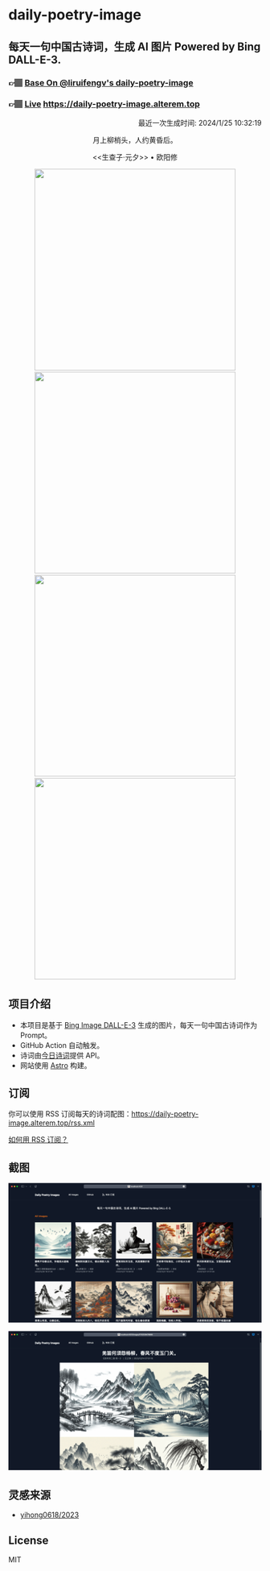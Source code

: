 
# daily-poetry-image

## 每天一句中国古诗词，生成 AI 图片 Powered by Bing DALL-E-3.

### 👉🏽 [Base On @liruifengv's daily-poetry-image](https://github.com/liruifengv/daily-poetry-image)

### 👉🏽 [Live](https://daily-poetry-image.alterem.top/) https://daily-poetry-image.alterem.top

<p align="right">
  最近一次生成时间: 2024/1/25 10:32:19
</p>
<p align="center">
月上柳梢头，人约黄昏后。
</p>
<p align="center">
<<生查子·元夕>> • 欧阳修
</p>
<p align="center">
<img src="https://tse1.mm.bing.net/th/id/OIG.dhE.ezzUNDKlFZ_6INp7" height="400" width="400" />
<img src="https://tse4.mm.bing.net/th/id/OIG.60R0k1fl8KTgmdtiCLNG" height="400" width="400" />
<img src="https://tse4.mm.bing.net/th/id/OIG.WaO4J0YwKEAMvsOx0H67" height="400" width="400" />
<img src="https://tse1.mm.bing.net/th/id/OIG.YzZ2KGDa1M8OFlPxsXcl" height="400" width="400" />
</p>

## 项目介绍

-   本项目是基于 [Bing Image DALL-E-3](https://www.bing.com/images/create) 生成的图片，每天一句中国古诗词作为 Prompt。
-   GitHub Action 自动触发。
-   诗词由[今日诗词](https://www.jinrishici.com/)提供 API。
-   网站使用 [Astro](https://astro.build) 构建。

## 订阅

你可以使用 RSS 订阅每天的诗词配图：https://daily-poetry-image.alterem.top/rss.xml

[如何用 RSS 订阅？](https://zhuanlan.zhihu.com/p/55026716)

## 截图

![图片列表](./screenshots/Snipaste_2023-12-28_21-00-26.png)

![图片详情](./screenshots/Snipaste_2023-12-28_21-00-53.png)

## 灵感来源

-   [yihong0618/2023](https://github.com/yihong0618/2023)

## License

MIT

